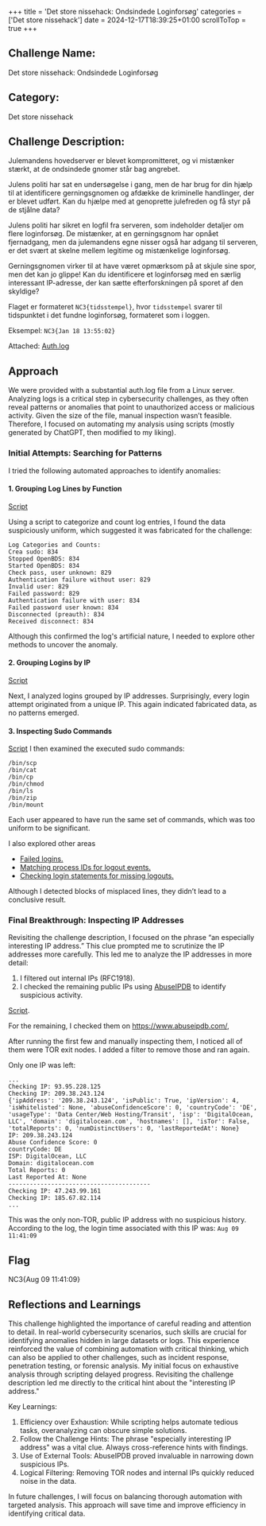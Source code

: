 +++
title = 'Det store nissehack: Ondsindede Loginforsøg'
categories = ['Det store nissehack']
date = 2024-12-17T18:39:25+01:00
scrollToTop = true
+++

## Challenge Name:

Det store nissehack: Ondsindede Loginforsøg

## Category:

Det store nissehack

## Challenge Description:

Julemandens hovedserver er blevet kompromitteret, og vi mistænker stærkt, at de ondsindede gnomer står bag angrebet.

Julens politi har sat en undersøgelse i gang, men de har brug for din hjælp til at identificere gerningsgnomen og afdække de kriminelle handlinger, der er blevet udført. Kan du hjælpe med at genoprette julefreden og få styr på de stjålne data?

Julens politi har sikret en logfil fra serveren, som indeholder detaljer om flere loginforsøg.
De mistænker, at en gerningsgnom har opnået fjernadgang, men da julemandens egne nisser også har adgang til serveren, er det svært at skelne mellem legitime og mistænkelige loginforsøg.

Gerningsgnomen virker til at have været opmærksom på at skjule sine spor, men det kan jo glippe!
Kan du identificere et loginforsøg med en særlig interessant IP-adresse, der kan sætte efterforskningen på sporet af den skyldige?

Flaget er formateret `NC3{tidsstempel}`, hvor `tidsstempel` svarer til tidspunktet i det fundne loginforsøg, formateret som i loggen.

Eksempel: `NC3{Jan 18 13:55:02}`

Attached: [Auth.log](files/auth.log)

## Approach

We were provided with a substantial auth.log file from a Linux server. Analyzing logs is a critical step in cybersecurity challenges, as they often reveal patterns or anomalies that point to unauthorized access or malicious activity. Given the size of the file, manual inspection wasn’t feasible. Therefore, I focused on automating my analysis using scripts (mostly generated by ChatGPT, then modified to my liking).

### Initial Attempts: Searching for Patterns
I tried the following automated approaches to identify anomalies:

#### 1. Grouping Log Lines by Function
[Script](scripts/group_by_function.py)

Using a script to categorize and count log entries, I found the data suspiciously uniform, which suggested it was fabricated for the challenge:
```text
Log Categories and Counts:
Crea sudo: 834
Stopped OpenBDS: 834
Started OpenBDS: 834
Check pass, user unknown: 829
Authentication failure without user: 829
Invalid user: 829
Failed password: 829
Authentication failure with user: 834
Failed password user known: 834
Disconnected (preauth): 834
Received disconnect: 834
```

Although this confirmed the log's artificial nature, I needed to explore other methods to uncover the anomaly.

#### 2. Grouping Logins by IP
[Script](scripts/group_logins.py)

Next, I analyzed logins grouped by IP addresses. Surprisingly, every login attempt originated from a unique IP. This again indicated fabricated data, as no patterns emerged.

#### 3. Inspecting Sudo Commands
[Script](scripts/inspect_sudo_commands.py)
I then examined the executed sudo commands:
```text
/bin/scp
/bin/cat
/bin/cp
/bin/chmod
/bin/ls
/bin/zip
/bin/mount
```

Each user appeared to have run the same set of commands, which was too uniform to be significant.

I also explored other areas
* [Failed logins.](scripts/inspect_failed_logons.py)
* [Matching process IDs for logout events.](scripts/umatched_pids.py)
* [Checking login statements for missing logouts.](scripts/unmatched_logins.py)

Although I detected blocks of misplaced lines, they didn’t lead to a conclusive result.

### Final Breakthrough: Inspecting IP Addresses

Revisiting the challenge description, I focused on the phrase “an especially interesting IP address.” This clue prompted me to scrutinize the IP addresses more carefully. This led me to analyze the IP addresses in more detail:

1. I filtered out internal IPs (RFC1918).
2. I checked the remaining public IPs using [AbuseIPDB](https://www.abuseipdb.com/) to identify suspicious activity.

[Script](scripts/Inspect_ips_online.py).

For the remaining, I checked them on https://www.abuseipdb.com/,  

After running the first few and manually inspecting them, I noticed all of them were TOR exit nodes.
I added a filter to remove those and ran again.

Only one IP was left: 
```text
...
Checking IP: 93.95.228.125
Checking IP: 209.38.243.124
{'ipAddress': '209.38.243.124', 'isPublic': True, 'ipVersion': 4, 'isWhitelisted': None, 'abuseConfidenceScore': 0, 'countryCode': 'DE', 'usageType': 'Data Center/Web Hosting/Transit', 'isp': 'DigitalOcean, LLC', 'domain': 'digitalocean.com', 'hostnames': [], 'isTor': False, 'totalReports': 0, 'numDistinctUsers': 0, 'lastReportedAt': None}
IP: 209.38.243.124
Abuse Confidence Score: 0
countryCode: DE
ISP: DigitalOcean, LLC
Domain: digitalocean.com
Total Reports: 0
Last Reported At: None
----------------------------------------
Checking IP: 47.243.99.161
Checking IP: 185.67.82.114
...
```

This was the only non-TOR, public IP address with no suspicious history. According to the log, the login time associated with this IP was: `Aug 09 11:41:09`

## Flag
NC3{Aug 09 11:41:09}

## Reflections and Learnings

This challenge highlighted the importance of careful reading and attention to detail. In real-world cybersecurity scenarios, such skills are crucial for identifying anomalies hidden in large datasets or logs. This experience reinforced the value of combining automation with critical thinking, which can also be applied to other challenges, such as incident response, penetration testing, or forensic analysis. My initial focus on exhaustive analysis through scripting delayed progress. Revisiting the challenge description led me directly to the critical hint about the "interesting IP address."

Key Learnings:

1. Efficiency over Exhaustion: While scripting helps automate tedious tasks, overanalyzing can obscure simple solutions.
2. Follow the Challenge Hints: The phrase "especially interesting IP address" was a vital clue. Always cross-reference hints with findings.
3. Use of External Tools: AbuseIPDB proved invaluable in narrowing down suspicious IPs.
4. Logical Filtering: Removing TOR nodes and internal IPs quickly reduced noise in the data.

In future challenges, I will focus on balancing thorough automation with targeted analysis. This approach will save time and improve efficiency in identifying critical data.